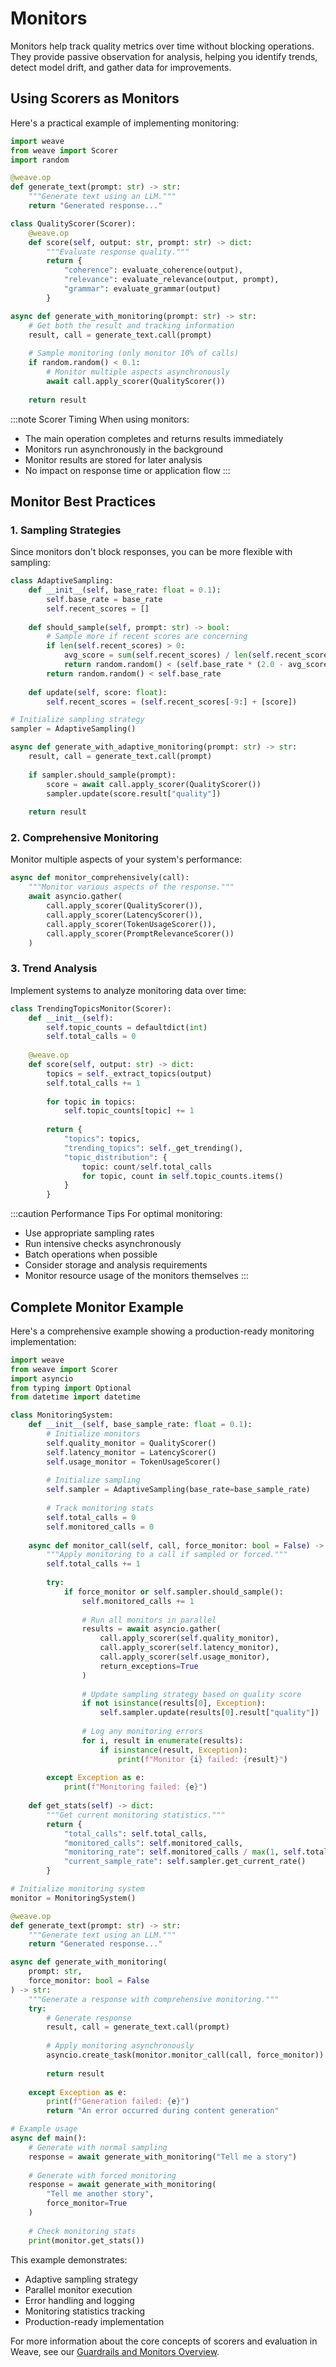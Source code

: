 # Monitors

Monitors help track quality metrics over time without blocking operations. They provide passive observation for analysis, helping you identify trends, detect model drift, and gather data for improvements.

## Using Scorers as Monitors

Here's a practical example of implementing monitoring:

```python
import weave
from weave import Scorer
import random

@weave.op
def generate_text(prompt: str) -> str:
    """Generate text using an LLM."""
    return "Generated response..."

class QualityScorer(Scorer):
    @weave.op
    def score(self, output: str, prompt: str) -> dict:
        """Evaluate response quality."""
        return {
            "coherence": evaluate_coherence(output),
            "relevance": evaluate_relevance(output, prompt),
            "grammar": evaluate_grammar(output)
        }

async def generate_with_monitoring(prompt: str) -> str:
    # Get both the result and tracking information
    result, call = generate_text.call(prompt)
    
    # Sample monitoring (only monitor 10% of calls)
    if random.random() < 0.1:
        # Monitor multiple aspects asynchronously
        await call.apply_scorer(QualityScorer())
    
    return result
```

:::note Scorer Timing
When using monitors:
- The main operation completes and returns results immediately
- Monitors run asynchronously in the background
- Monitor results are stored for later analysis
- No impact on response time or application flow
:::

## Monitor Best Practices

### 1. Sampling Strategies
Since monitors don't block responses, you can be more flexible with sampling:

```python
class AdaptiveSampling:
    def __init__(self, base_rate: float = 0.1):
        self.base_rate = base_rate
        self.recent_scores = []
    
    def should_sample(self, prompt: str) -> bool:
        # Sample more if recent scores are concerning
        if len(self.recent_scores) > 0:
            avg_score = sum(self.recent_scores) / len(self.recent_scores)
            return random.random() < (self.base_rate * (2.0 - avg_score))
        return random.random() < self.base_rate
    
    def update(self, score: float):
        self.recent_scores = (self.recent_scores[-9:] + [score])

# Initialize sampling strategy
sampler = AdaptiveSampling()

async def generate_with_adaptive_monitoring(prompt: str) -> str:
    result, call = generate_text.call(prompt)
    
    if sampler.should_sample(prompt):
        score = await call.apply_scorer(QualityScorer())
        sampler.update(score.result["quality"])
    
    return result
```

### 2. Comprehensive Monitoring
Monitor multiple aspects of your system's performance:

```python
async def monitor_comprehensively(call):
    """Monitor various aspects of the response."""
    await asyncio.gather(
        call.apply_scorer(QualityScorer()),
        call.apply_scorer(LatencyScorer()),
        call.apply_scorer(TokenUsageScorer()),
        call.apply_scorer(PromptRelevanceScorer())
    )
```

### 3. Trend Analysis
Implement systems to analyze monitoring data over time:

```python
class TrendingTopicsMonitor(Scorer):
    def __init__(self):
        self.topic_counts = defaultdict(int)
        self.total_calls = 0
    
    @weave.op
    def score(self, output: str) -> dict:
        topics = self._extract_topics(output)
        self.total_calls += 1
        
        for topic in topics:
            self.topic_counts[topic] += 1
        
        return {
            "topics": topics,
            "trending_topics": self._get_trending(),
            "topic_distribution": {
                topic: count/self.total_calls 
                for topic, count in self.topic_counts.items()
            }
        }
```

:::caution Performance Tips
For optimal monitoring:
- Use appropriate sampling rates
- Run intensive checks asynchronously
- Batch operations when possible
- Consider storage and analysis requirements
- Monitor resource usage of the monitors themselves
:::

## Complete Monitor Example

Here's a comprehensive example showing a production-ready monitoring implementation:

```python
import weave
from weave import Scorer
import asyncio
from typing import Optional
from datetime import datetime

class MonitoringSystem:
    def __init__(self, base_sample_rate: float = 0.1):
        # Initialize monitors
        self.quality_monitor = QualityScorer()
        self.latency_monitor = LatencyScorer()
        self.usage_monitor = TokenUsageScorer()
        
        # Initialize sampling
        self.sampler = AdaptiveSampling(base_rate=base_sample_rate)
        
        # Track monitoring stats
        self.total_calls = 0
        self.monitored_calls = 0
    
    async def monitor_call(self, call, force_monitor: bool = False) -> None:
        """Apply monitoring to a call if sampled or forced."""
        self.total_calls += 1
        
        try:
            if force_monitor or self.sampler.should_sample():
                self.monitored_calls += 1
                
                # Run all monitors in parallel
                results = await asyncio.gather(
                    call.apply_scorer(self.quality_monitor),
                    call.apply_scorer(self.latency_monitor),
                    call.apply_scorer(self.usage_monitor),
                    return_exceptions=True
                )
                
                # Update sampling strategy based on quality score
                if not isinstance(results[0], Exception):
                    self.sampler.update(results[0].result["quality"])
                
                # Log any monitoring errors
                for i, result in enumerate(results):
                    if isinstance(result, Exception):
                        print(f"Monitor {i} failed: {result}")
                        
        except Exception as e:
            print(f"Monitoring failed: {e}")
    
    def get_stats(self) -> dict:
        """Get current monitoring statistics."""
        return {
            "total_calls": self.total_calls,
            "monitored_calls": self.monitored_calls,
            "monitoring_rate": self.monitored_calls / max(1, self.total_calls),
            "current_sample_rate": self.sampler.get_current_rate()
        }

# Initialize monitoring system
monitor = MonitoringSystem()

@weave.op
def generate_text(prompt: str) -> str:
    """Generate text using an LLM."""
    return "Generated response..."

async def generate_with_monitoring(
    prompt: str,
    force_monitor: bool = False
) -> str:
    """Generate a response with comprehensive monitoring."""
    try:
        # Generate response
        result, call = generate_text.call(prompt)
        
        # Apply monitoring asynchronously
        asyncio.create_task(monitor.monitor_call(call, force_monitor))
        
        return result
        
    except Exception as e:
        print(f"Generation failed: {e}")
        return "An error occurred during content generation"

# Example usage
async def main():
    # Generate with normal sampling
    response = await generate_with_monitoring("Tell me a story")
    
    # Generate with forced monitoring
    response = await generate_with_monitoring(
        "Tell me another story",
        force_monitor=True
    )
    
    # Check monitoring stats
    print(monitor.get_stats())
```

This example demonstrates:
- Adaptive sampling strategy
- Parallel monitor execution
- Error handling and logging
- Monitoring statistics tracking
- Production-ready implementation

For more information about the core concepts of scorers and evaluation in Weave, see our [Guardrails and Monitors Overview](./guardrails_and_monitors.md). 
